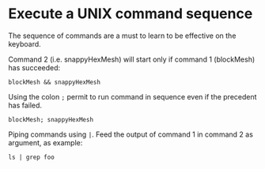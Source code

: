 # Execute a UNIX command sequence

The sequence of commands are a must to learn to be effective on the keyboard.

Command 2 (i.e. snappyHexMesh) will start only if command 1 (blockMesh) has succeeded:
```console
blockMesh && snappyHexMesh
```
Using the colon ```;``` permit to run command in sequence even if the precedent has failed.
```console
blockMesh; snappyHexMesh
```
Piping commands using ```|```. Feed the output of command 1 in command 2 as argument, as example:
```console
ls | grep foo
```
